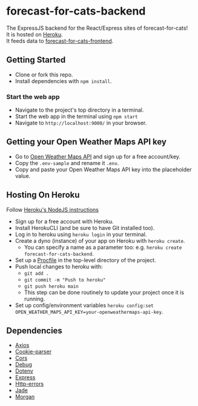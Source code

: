 # forecast-for-cats-backend
The ExpressJS backend for the React/Express sites of forecast-for-cats!\
It is hosted on [Heroku](https://dashboard.heroku.com/apps).\
It feeds data to [forecast-for-cats-frontend]().

## Getting Started
* Clone or fork this repo.
* Install dependencies with `npm install`.
### Start the web app
* Navigate to the project's top directory in a terminal.
* Start the web app in the terminal using `npm start`
* Navigate to `http://localhost:9000/` in your browser.

## Getting your Open Weather Maps API key
* Go to [Open Weather Maps API](https://openweathermap.org/price) and sign up for a free account/key.
* Copy the `.env-sample` and rename it `.env`. 
* Copy and paste your Open Weather Maps API key into the placeholder value.

## Hosting On Heroku
Follow [Heroku's NodeJS instructions](https://devcenter.heroku.com/articles/getting-started-with-nodejs)
* Sign up for a free account with Heroku.
* Install HerokuCLI (and be sure to have Git installed too).
* Log in to heroku using `heroku login` in your terminal.
* Create a dyno (instance) of your app on Heroku with `heroku create`.
  * You can specify a name as a parameter too: e.g. `heroku create forecast-for-cats-backend`.
* Set up a [Procfile](https://devcenter.heroku.com/articles/procfile) in the top-level directory of the project.
* Push local changes to heroku with:
  * `git add .`
  * `git commit -m "Push to heroku"`
  * `git push heroku main`
  * This step can be done routinely to update your project once it is running.
* Set up config/environment variables `heroku config:set OPEN_WEATHER_MAPS_API_KEY=your-openweathermaps-api-key`.

## Dependencies
* [Axios](https://www.npmjs.com/package/axios)
* [Cookie-parser](https://www.npmjs.com/package/cookie-parser)
* [Cors](https://www.npmjs.com/package/cors)
* [Debug](https://www.npmjs.com/package/debug)
* [Dotenv](https://www.npmjs.com/package/dotenv)
* [Express](https://www.npmjs.com/package/express)
* [Http-errors](https://www.npmjs.com/package/http-errors)
* [Jade](https://www.npmjs.com/package/jade)
* [Morgan](https://www.npmjs.com/package/morgan)
